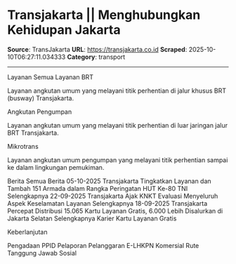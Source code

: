 # Transjakarta || Menghubungkan Kehidupan Jakarta

**Source**: TransJakarta
**URL**: https://transjakarta.co.id
**Scraped**: 2025-10-10T06:27:11.034333
**Category**: transport

---

Layanan
Semua Layanan
BRT

Layanan angkutan umum yang melayani titik perhentian di jalur khusus BRT (busway) Transjakarta.

Angkutan Pengumpan

Layanan angkutan umum yang melayani titik perhentian di luar jaringan jalur BRT Transjakarta.

Mikrotrans

Layanan angkutan umum pengumpan yang melayani titik perhentian sampai ke dalam lingkungan pemukiman.

 
 Berita
Semua Berita
05-10-2025
Transjakarta Tingkatkan Layanan dan Tambah 151 Armada dalam Rangka Peringatan HUT Ke-80 TNI
Selengkapnya
22-09-2025
Transjakarta Ajak KNKT Evaluasi Menyeluruh Aspek Keselamatan Layanan
Selengkapnya
18-09-2025
Transjakarta Percepat Distribusi 15.065 Kartu Layanan Gratis, 6.000 Lebih Disalurkan di Jakarta Selatan
Selengkapnya
Karier
Kartu Layanan Gratis


Keberlanjutan


Pengadaan
PPID
Pelaporan Pelanggaran
E-LHKPN
Komersial
Rute
Tanggung Jawab Sosial
